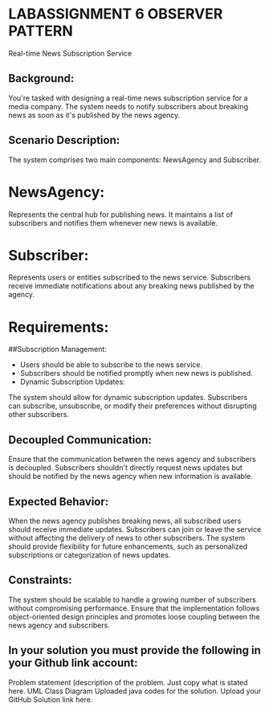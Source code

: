# LABASSIGNMENT 6 OBSERVER PATTERN
Real-time News Subscription Service

## Background:
 You're tasked with designing a real-time news subscription service for a media company. The system needs to notify subscribers about breaking news as soon as it's published by the news agency.

## Scenario Description: 
The system comprises two main components: NewsAgency and Subscriber.

# NewsAgency:
 Represents the central hub for publishing news. It maintains a list of subscribers and notifies them whenever new news is available.

# Subscriber: 
Represents users or entities subscribed to the news service. Subscribers receive immediate notifications about any breaking news published by the agency.

# Requirements:

##Subscription Management:
- Users should be able to subscribe to the news service.
- Subscribers should be notified promptly when new news is published.
- Dynamic Subscription Updates:

The system should allow for dynamic subscription updates. Subscribers can subscribe, unsubscribe, or modify their preferences without disrupting other subscribers.

## Decoupled Communication:
Ensure that the communication between the news agency and subscribers is decoupled. Subscribers shouldn't directly request news updates but should be notified by the news agency when new information is available.

## Expected Behavior:
When the news agency publishes breaking news, all subscribed users should receive immediate updates.
Subscribers can join or leave the service without affecting the delivery of news to other subscribers.
The system should provide flexibility for future enhancements, such as personalized subscriptions or categorization of news updates.

## Constraints:
The system should be scalable to handle a growing number of subscribers without compromising performance.
Ensure that the implementation follows object-oriented design principles and promotes loose coupling between the news agency and subscribers.

## In your solution you must provide the following in your Github link account:
Problem statement (description of the problem. Just copy what is stated here.
UML Class Diagram
Uploaded java codes for the solution.
Upload your GitHub Solution link here.
